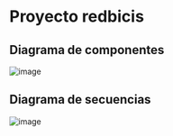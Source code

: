 # Proyecto redbicis

## Diagrama de componentes

![image](https://user-images.githubusercontent.com/53226925/233886630-33897311-12d6-4717-893c-d73537af21f2.png)

## Diagrama de secuencias

![image](https://user-images.githubusercontent.com/53226925/233897008-c1327f3e-5c76-46a1-aebc-560e22773ff6.png)
